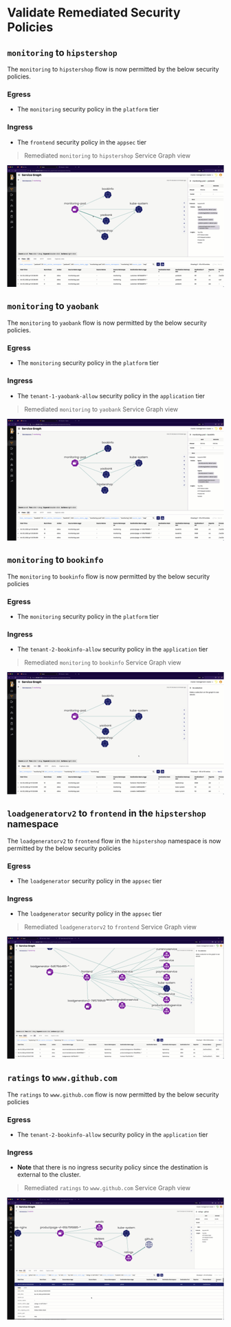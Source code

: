 # Validate Remediated Security Policies

## `monitoring` to `hipstershop`

The `monitoring` to `hipstershop` flow is now permitted by the below security policies.

### Egress

- The `monitoring` security policy in the `platform` tier

### Ingress

- The `frontend` security policy in the `appsec` tier

> Remediated `monitoring` to `hipstershop` Service Graph view

![sg-monitoring-hipstershop-gif](images/sg-monitoring-hipstershop.gif)

## `monitoring` to `yaobank`

The `monitoring` to `yaobank` flow is now permitted by the below security policies.

### Egress

- The `monitoring` security policy in the `platform` tier

### Ingress

- The `tenant-1-yaobank-allow` security policy in the `application` tier

> Remediated `monitoring` to `yaobank` Service Graph view

![sg-monitoring-yaobank-gif](images/sg-monitoring-yaobank.gif)

## `monitoring` to `bookinfo`

The `monitoring` to `bookinfo` flow is now permitted by the below security policies

### Egress

- The `monitoring` security policy in the `platform` tier

### Ingress

- The `tenant-2-bookinfo-allow` security policy in the `application` tier

> Remediated `monitoring` to `bookinfo` Service Graph view

![sg-monitor-bookinfo-gif](images/sg-monitor-bookinfo.gif)


## `loadgeneratorv2` to `frontend` in the `hipstershop` namespace

The `loadgeneratorv2` to `frontend` flow in the `hipstershop` namespace is now permitted by the below security policies

### Egress

- The `loadgenerator` security policy in the `appsec` tier

### Ingress

- The `loadgenerator` security policy in the `appsec` tier

> Remediated `loadgeneratorv2` to `frontend`  Service Graph view

![sg-loadgeneratorv2-frontened-gif](images/loadgeneratorv2-frontend.gif)

## `ratings` to `www.github.com`

The `ratings` to `www.github.com` flow is now permitted by the below security policies

### Egress

- The `tenant-2-bookinfo-allow` security policy in the `application` tier

### Ingress

- **Note** that there is no ingress security policy since the destination is external to the cluster. 

> Remediated `ratings` to `www.github.com` Service Graph view

![sg-ratings-github-gif](images/ratings-github.gif)